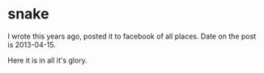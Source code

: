 # snake

I wrote this years ago, posted it to facebook of all places.  Date on the post is 2013-04-15. 

Here it is in all it's glory.


